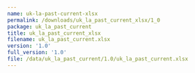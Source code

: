 ```yaml
---
name: uk-la-past-current-xlsx
permalink: /downloads/uk_la_past_current_xlsx/1_0
package: uk_la_past_current
title: uk_la_past_current_xlsx
filename: uk_la_past_current.xlsx
version: '1.0'
full_version: '1.0'
file: /data/uk_la_past_current/1.0/uk_la_past_current.xlsx
---
```

